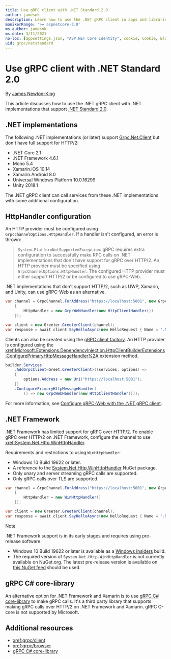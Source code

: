 ```yaml
---
title: Use gRPC client with .NET Standard 2.0
author: jamesnk
description: Learn how to use the .NET gRPC client in apps and libraries that support .NET Standard 2.0.
monikerRange: '>= aspnetcore-3.0'
ms.author: jamesnk
ms.date: 3/11/2021
no-loc: [appsettings.json, "ASP.NET Core Identity", cookie, Cookie, Blazor, "Blazor Server", "Blazor WebAssembly", "Identity", "Let's Encrypt", Razor, SignalR]
uid: grpc/netstandard
---
```

# Use gRPC client with .NET Standard 2.0

By [James Newton-King](https://twitter.com/jamesnk)

This article discusses how to use the .NET gRPC client with .NET implementations that support [.NET Standard 2.0](/dotnet/standard/net-standard).

## .NET implementations

The following .NET implementations (or later) support [Grpc.Net.Client](https://www.nuget.org/packages/Grpc.Net.Client/) but don't have full support for HTTP/2:

* .NET Core 2.1
* .NET Framework 4.6.1
* Mono 5.4
* Xamarin.iOS 10.14
* Xamarin.Android 8.0
* Universal Windows Platform 10.0.16299
* Unity 2018.1

The .NET gRPC client can call services from these .NET implementations with some additional configuration.

## HttpHandler configuration

An HTTP provider must be configured using `GrpcChannelOptions.HttpHandler`. If a handler isn't configured, an error is thrown:

> `System.PlatformNotSupportedException`: gRPC requires extra configuration to successfully make RPC calls on .NET implementations that don't have support for gRPC over HTTP/2. An HTTP provider must be specified using `GrpcChannelOptions.HttpHandler`. The configured HTTP provider must either support HTTP/2 or be configured to use gRPC-Web.

.NET implementations that don't support HTTP/2, such as UWP, Xamarin, and Unity, can use gRPC-Web as an alternative.

```csharp
var channel = GrpcChannel.ForAddress("https://localhost:5001", new GrpcChannelOptions
    {
        HttpHandler = new GrpcWebHandler(new HttpClientHandler())
    });

var client = new Greeter.GreeterClient(channel);
var response = await client.SayHelloAsync(new HelloRequest { Name = ".NET" });
```

Clients can also be created using the [gRPC client factory](xref:grpc/clientfactory). An HTTP provider is configured using the <xref:Microsoft.Extensions.DependencyInjection.HttpClientBuilderExtensions.ConfigurePrimaryHttpMessageHandler%2A> extension method.

```csharp
builder.Services
    .AddGrpcClient<Greet.GreeterClient>((services, options) =>
    {
        options.Address = new Uri("https://localhost:5001");
    })
    .ConfigurePrimaryHttpMessageHandler(
        () => new GrpcWebHandler(new HttpClientHandler()));
```

For more information, see [Configure gRPC-Web with the .NET gRPC client](xref:grpc/browser#configure-grpc-web-with-the-net-grpc-client).

## .NET Framework

.NET Framework has limited support for gRPC over HTTP/2. To enable gRPC over HTTP/2 on .NET Framework, configure the channel to use <xref:System.Net.Http.WinHttpHandler>.

Requirements and restrictions to using `WinHttpHandler`:

* Windows 10 Build 19622 or later.
* A reference to the [System.Net.Http.WinHttpHandler](https://www.nuget.org/packages/System.Net.Http.WinHttpHandler/) NuGet package.
* Only unary and server streaming gRPC calls are supported.
* Only gRPC calls over TLS are supported.

```csharp
var channel = GrpcChannel.ForAddress("https://localhost:5001", new GrpcChannelOptions
    {
        HttpHandler = new WinHttpHandler()
    });

var client = new Greeter.GreeterClient(channel);
var response = await client.SayHelloAsync(new HelloRequest { Name = ".NET" });
```

> [!NOTE]
> .NET Framework support is in its early stages and requires using pre-release software.
> * Windows 10 Build 19622 or later is available as a [Windows Insiders](https://insider.windows.com/) build.
> * The required version of `System.Net.Http.WinHttpHandler` is not currently available on NuGet.org. The latest pre-release version is available on [this NuGet feed](https://pkgs.dev.azure.com/dnceng/public/_packaging/dotnet6/nuget/v3/index.json) should be used.

## gRPC C# core-library

An alternative option for .NET Framework and Xamarin is to use [gRPC C# core-library](https://grpc.io/docs/languages/csharp/quickstart/) to make gRPC calls. It's a third party library that supports making gRPC calls over HTTP/2 on .NET Framework and Xamarin. gRPC C-core is not supported by Microsoft.

## Additional resources

* <xref:grpc/client>
* <xref:grpc/browser>
* [gRPC C# core-library](https://grpc.io/docs/languages/csharp/quickstart/)
